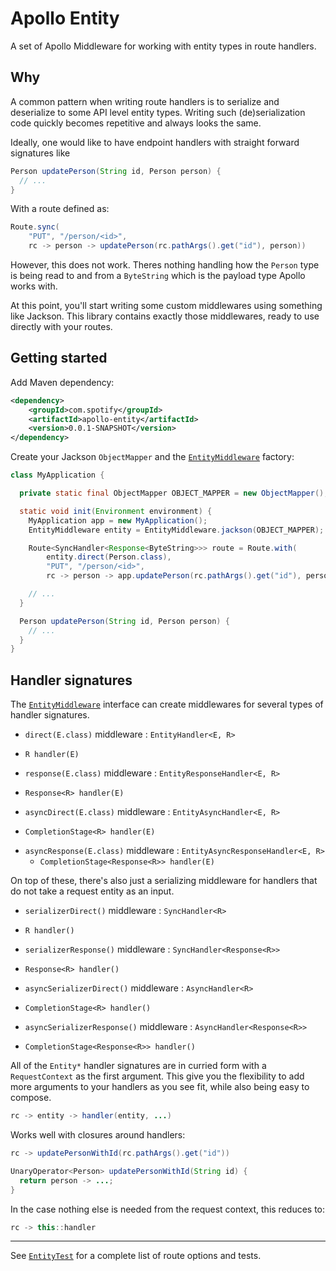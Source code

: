 # Apollo Entity

A set of Apollo Middleware for working with entity types in route handlers.

## Why

A common pattern when writing route handlers is to serialize and deserialize to some API level
entity types. Writing such (de)serialization code quickly becomes repetitive and always looks
the same.

Ideally, one would like to have endpoint handlers with straight forward signatures like

```java
Person updatePerson(String id, Person person) {
  // ...
}
```

With a route defined as:

```java
Route.sync(
    "PUT", "/person/<id>",
    rc -> person -> updatePerson(rc.pathArgs().get("id"), person))
```

However, this does not work. Theres nothing handling how the `Person` type is being read to and
from a `ByteString` which is the payload type Apollo works with.

At this point, you'll start writing some custom middlewares using something like Jackson. This
library contains exactly those middlewares, ready to use directly with your routes.


## Getting started

Add Maven dependency:

```xml
<dependency>
    <groupId>com.spotify</groupId>
    <artifactId>apollo-entity</artifactId>
    <version>0.0.1-SNAPSHOT</version>
</dependency>
```

Create your Jackson `ObjectMapper` and the [`EntityMiddleware`][1] factory:

```java
class MyApplication {

  private static final ObjectMapper OBJECT_MAPPER = new ObjectMapper();

  static void init(Environment environment) {
    MyApplication app = new MyApplication();
    EntityMiddleware entity = EntityMiddleware.jackson(OBJECT_MAPPER);

    Route<SyncHandler<Response<ByteString>>> route = Route.with(
        entity.direct(Person.class),
        "PUT", "/person/<id>",
        rc -> person -> app.updatePerson(rc.pathArgs().get("id"), person));

    // ...
  }

  Person updatePerson(String id, Person person) {
    // ...
  }
}
```

## Handler signatures

The [`EntityMiddleware`][1] interface can create middlewares for several types of handler
signatures.

* `direct(E.class)` middleware : `EntityHandler<E, R>`
 - `R handler(E)`
* `response(E.class)` middleware : `EntityResponseHandler<E, R>`
 - `Response<R> handler(E)`
* `asyncDirect(E.class)` middleware : `EntityAsyncHandler<E, R>`
 - `CompletionStage<R> handler(E)`
* `asyncResponse(E.class)` middleware : `EntityAsyncResponseHandler<E, R>`
  - `CompletionStage<Response<R>> handler(E)`

On top of these, there's also just a serializing middleware for handlers that do not take a
request entity as an input.

* `serializerDirect()` middleware : `SyncHandler<R>`
 - `R handler()`
* `serializerResponse()` middleware : `SyncHandler<Response<R>>`
 - `Response<R> handler()`
* `asyncSerializerDirect()` middleware : `AsyncHandler<R>`
 - `CompletionStage<R> handler()`
* `asyncSerializerResponse()` middleware : `AsyncHandler<Response<R>>`
 - `CompletionStage<Response<R>> handler()`

All of the `Entity*` handler signatures are in curried form with a `RequestContext` as the first
argument. This give you the flexibility to add more arguments to your handlers as you see fit,
while also being easy to compose.

```java
rc -> entity -> handler(entity, ...)
```

Works well with closures around handlers:

```java
rc -> updatePersonWithId(rc.pathArgs().get("id"))

UnaryOperator<Person> updatePersonWithId(String id) {
  return person -> ...;
}
```

In the case nothing else is needed from the request context, this reduces to:

```java
rc -> this::handler
```

---

See [`EntityTest`][2] for a complete list of route options and tests.

[1]: src/main/java/com/spotify/apollo/entity/EntityMiddleware.java
[2]: src/test/java/com/spotify/apollo/entity/EntityTest.java
